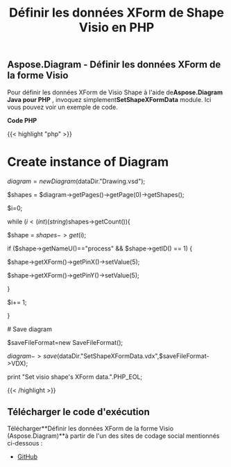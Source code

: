 ﻿---
title: Définir les données XForm de Shape Visio en PHP
type: docs
weight: 150
url: /fr/java/set-visio-shape-s-xform-data-in-php/
---
## **Aspose.Diagram - Définir les données XForm de la forme Visio**
 Pour définir les données XForm de Visio Shape à l'aide de**Aspose.Diagram Java pour PHP** , invoquez simplement**SetShapeXFormData** module. Ici vous pouvez voir un exemple de code.

**Code PHP**

{{< highlight "php" >}}

 # Create instance of Diagram

$diagram = new Diagram($dataDir."Drawing.vsd");

$shapes = $diagram->getPages()->getPage(0)->getShapes();

$i=0;

while ($i<(int)(string)$shapes->getCount()){

$shape = $shapes->get($i);

if ($shape->getNameU()=="process" && $shape->getID() == 1) {

$shape->getXForm()->getPinX()->setValue(5);

$shape->getXForm()->getPinY()->setValue(5);

}

$i+= 1;

}

\# Save diagram

$saveFileFormat=new SaveFileFormat();

$diagram->save($dataDir."SetShapeXFormData.vdx",$saveFileFormat->VDX);

print "Set visio shape's XForm data.".PHP_EOL;

{{< /highlight >}}
## **Télécharger le code d'exécution**
 Télécharger**Définir les données XForm de la forme Visio (Aspose.Diagram)**à partir de l'un des sites de codage social mentionnés ci-dessous :

- [GitHub](https://github.com/asposediagram/Aspose.Diagram-for-Java/blob/master/Plugins/Aspose_Diagram_Java_for_PHP/src/aspose/diagram/WorkingwithShapes/SetShapeXFormData.php)
